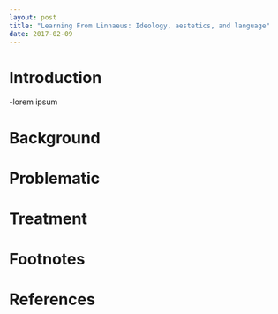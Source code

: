 ```yaml
---
layout: post
title: "Learning From Linnaeus: Ideology, aestetics, and language"
date: 2017-02-09
---
```


# Introduction
-lorem ipsum
# Background
# Problematic
# Treatment
# Footnotes
# References
